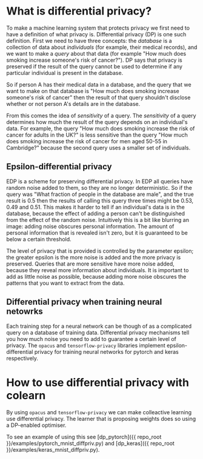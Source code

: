 # What is differential privacy?
To make a machine learning system that protects privacy we first need to have a definition of what privacy is. 
Differential privacy (DP) is one such definition. 
First we need to have three concepts: the _database_ is a collection of data about _individuals_ (for example, their medical records), and we want to make a _query_ about that data (for example "How much does smoking increase someone's risk of cancer?").
DP says that privacy is preserved if the result of the query cannot be used to determine if any particular individual is present in the database.

So if person A has their medical data in a database, and the query that we want to make on that database is 
"How much does smoking increase someone's risk of cancer" then the result of that query shouldn't disclose whether or not person A's details are in the database.

From this comes the idea of _sensitivity_ of a query. 
The _sensitivity_ of a query determines how much the result of the query depends on an individual's data. 
For example, the query "How much does smoking increase the risk of cancer for adults in the UK?" is less sensitive than the query "How much does smoking increase the risk of cancer for men aged 50-55 in Cambridge?" because the second query uses a smaller set of individuals.

## Epsilon-differential privacy
EDP is a scheme for preserving differential privacy. 
In EDP all queries have random noise added to them, so they are no longer deterministic.
So if the query was "What fraction of people in the database are male", and the true result is 0.5 then the results of calling this query three times might be 0.53, 0.49 and 0.51. 
This makes it harder to tell if an individual's data is in the database, because the effect of adding a person can't be distinguished from the effect of the random noise.
Intuitively this is a bit like blurring an image: adding noise obscures personal information.
The amount of personal information that is revealed isn't zero, but it is guaranteed to be below a certain threshold.

The level of privacy that is provided is controlled by the parameter epsilon; the greater epsilon is the more noise is added and the more privacy is preserved.
Queries that are more sensitive have more noise added, because they reveal more information about individuals.
It is important to add as little noise as possible, because adding more noise obscures the patterns that you want to extract from the data.

## Differential privacy when training neural netowrks
Each training step for a neural network can be though of as a complicated query on a database of training data.
Differential privacy mechanisms tell you how much noise you need to add to guarantee a certain level of privacy.
The `opacus` and `tensorflow-privacy` libraries implement epsilon-differential privacy for training neural networks for pytorch and keras respectively.


# How to use differential privacy with colearn
By using `opacus` and `tensorflow-privacy` we can make colleactive learning use differential privacy.
The learner that is proposing weights does so using a DP-enabled optimiser.

To see an example of using this see [dp_pytorch]({{ repo_root }}/examples/pytorch_mnist_diffpriv.py) 
and [dp_keras]({{ repo_root }}/examples/keras_mnist_diffpriv.py).